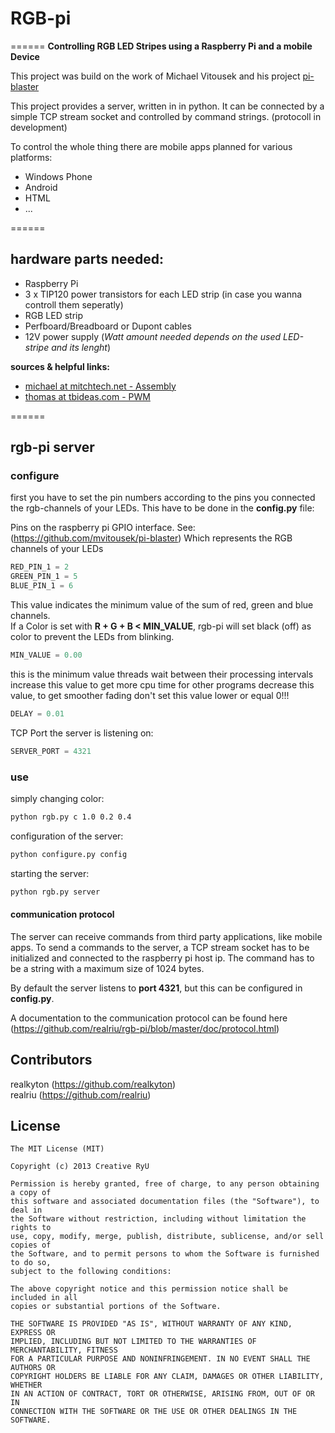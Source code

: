 # RGB-pi
======
**Controlling RGB LED Stripes using a Raspberry Pi and a mobile Device**

This project was build on the work of Michael Vitousek and his project [pi-blaster](https://github.com/mvitousek/pi-blaster)
	
This project provides a server, written in in python. It can be connected by a simple TCP stream socket and controlled by command strings. (protocoll in development)
	
To control the whole thing there are mobile apps planned for various platforms:
  * Windows Phone
  * Android
  * HTML
  * ...

======

## hardware parts needed:
  * Raspberry Pi
  * 3 x TIP120 power transistors for each LED strip (in case you wanna controll them seperatly)
  * RGB LED strip
  * Perfboard/Breadboard or Dupont cables
  * 12V power supply (_Watt amount needed depends on the used LED-stripe and its lenght_)
	
**sources & helpful links:**
  * [michael at mitchtech.net - Assembly](http://mitchtech.net/raspberry-pi-pwm-rgb-led-strip)
  * [thomas at tbideas.com - PWM](http://www.tbideas.com/blog/2013/02/controling-a-high-power-rgb-led-with-a-raspberry-pi)
	
======

## rgb-pi server
### configure
first you have to set the pin numbers according to the pins you connected the rgb-channels of your LEDs. This have to be done in the **config.py** file:
			
Pins on the raspberry pi GPIO interface. See: (https://github.com/mvitousek/pi-blaster)
Which represents the RGB channels of your LEDs
```python
RED_PIN_1 = 2 
GREEN_PIN_1 = 5 
BLUE_PIN_1 = 6
```

This value indicates the minimum value of the sum of red, green and blue channels.  
If a Color is set with **R + G + B < MIN_VALUE**, rgb-pi will set black (off) as color to prevent the LEDs from blinking.
			
```python
MIN_VALUE = 0.00
```

this is the minimum value threads wait between their processing intervals
increase this value to get more cpu time for other programs
decrease this value, to get smoother fading
don't set this value lower or equal 0!!!
```python
DELAY = 0.01
```

TCP Port the server is listening on: 
```python
SERVER_PORT = 4321
```
### use
simply changing color:
```bash
python rgb.py c 1.0 0.2 0.4
```

configuration of the server:
```bash
python configure.py config
```

starting the server:
```bash
python rgb.py server
```

#### communication protocol
The server can receive commands from third party applications, like mobile apps. To send a commands to the server, a TCP stream socket has to be initialized and connected to the raspberry pi host ip. The command has to be a string with a maximum size of 1024 bytes.

By default the server listens to <strong>port 4321</strong>, but this can be configured in **config.py**.

A documentation to the communication protocol can be found here (https://github.com/realriu/rgb-pi/blob/master/doc/protocol.html)


## Contributors
realkyton (https://github.com/realkyton)  
realriu (https://github.com/realriu)

## License
```
The MIT License (MIT)

Copyright (c) 2013 Creative RyU

Permission is hereby granted, free of charge, to any person obtaining a copy of
this software and associated documentation files (the "Software"), to deal in
the Software without restriction, including without limitation the rights to
use, copy, modify, merge, publish, distribute, sublicense, and/or sell copies of
the Software, and to permit persons to whom the Software is furnished to do so,
subject to the following conditions:

The above copyright notice and this permission notice shall be included in all
copies or substantial portions of the Software.

THE SOFTWARE IS PROVIDED "AS IS", WITHOUT WARRANTY OF ANY KIND, EXPRESS OR
IMPLIED, INCLUDING BUT NOT LIMITED TO THE WARRANTIES OF MERCHANTABILITY, FITNESS
FOR A PARTICULAR PURPOSE AND NONINFRINGEMENT. IN NO EVENT SHALL THE AUTHORS OR
COPYRIGHT HOLDERS BE LIABLE FOR ANY CLAIM, DAMAGES OR OTHER LIABILITY, WHETHER
IN AN ACTION OF CONTRACT, TORT OR OTHERWISE, ARISING FROM, OUT OF OR IN
CONNECTION WITH THE SOFTWARE OR THE USE OR OTHER DEALINGS IN THE SOFTWARE.
```
